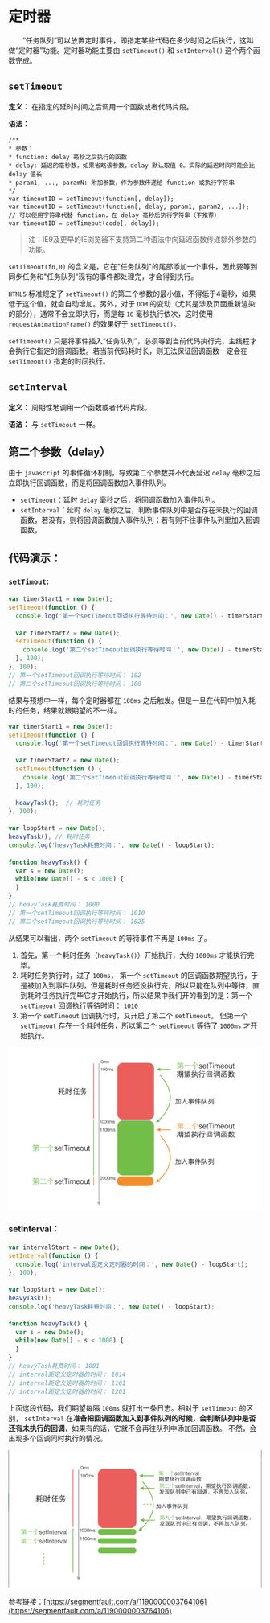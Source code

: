 # 定时器

&emsp;&emsp;“任务队列”可以放置定时事件，即指定某些代码在多少时间之后执行，这叫做“定时器”功能。定时器功能主要由 `setTimeout()` 和 `setInterval()` 这个两个函数完成。

## `setTimeout`

**定义：** 在指定的延时时间之后调用一个函数或者代码片段。

**语法：** 

```
/**
* 参数：
* function: delay 毫秒之后执行的函数
* delay: 延迟的毫秒数，如果省略该参数，delay 默认取值 0。实际的延迟时间可能会比 delay 值长
* param1, ..., paramN: 附加参数，作为参数传递给 function 或执行字符串
*/
var timeoutID = setTimeout(function[, delay]);
var timeoutID = setTimeout(function[, delay, param1, param2, ...]);
// 可以使用字符串代替 function，在 delay 毫秒后执行字符串（不推荐）
var timeoutID = setTimeout(code[, delay]);
```
> 注：IE9及更早的IE浏览器不支持第二种语法中向延迟函数传递额外参数的功能。

`setTimeout(fn,0)` 的含义是，它在"任务队列"的尾部添加一个事件，因此要等到同步任务和"任务队列"现有的事件都处理完，才会得到执行。

`HTML5` 标准规定了 `setTimeout()` 的第二个参数的最小值，不得低于4毫秒，如果低于这个值，就会自动增加。另外，对于 `DOM` 的变动（尤其是涉及页面重新渲染的部分），通常不会立即执行，而是每 `16` 毫秒执行依次，这时使用 `requestAnimationFrame()` 的效果好于 `setTimeout()`。

`setTimeout()` 只是将事件插入“任务队列”，必须等到当前代码执行完，主线程才会执行它指定的回调函数。若当前代码耗时长，则无法保证回调函数一定会在 `setTimeout()` 指定的时间执行。

## `setInterval`

**定义：** 周期性地调用一个函数或者代码片段。

**语法：** 与 `setTimeout` 一样。

## 第二个参数（delay）

由于 `javascript` 的事件循环机制，导致第二个参数并不代表延迟 `delay` 毫秒之后立即执行回调函数，而是将回调函数加入事件队列。

* `setTimeout`：延时 `delay` 毫秒之后，将回调函数加入事件队列。
* `setInterval`：延时 `delay` 毫秒之后，判断事件队列中是否存在未执行的回调函数，若没有，则将回调函数加入事件队列；若有则不往事件队列里加入回调函数。

## 代码演示：

### `setTimout`:

```js
var timerStart1 = new Date();
setTimeout(function () {
  console.log('第一个setTimeout回调执行等待时间：', new Date() - timerStart1);

  var timerStart2 = new Date();
  setTimeout(function () {
    console.log('第二个setTimeout回调执行等待时间：', new Date() - timerStart2);
  }, 100);
}, 100);
// 第一个setTimeout回调执行等待时间： 102
// 第二个setTimeout回调执行等待时间： 100
```

结果与预想中一样，每个定时器都在 `100ms` 之后触发。但是一旦在代码中加入耗时的任务，结果就跟期望的不一样。

```js
var timerStart1 = new Date();
setTimeout(function () {
  console.log('第一个setTimeout回调执行等待时间：', new Date() - timerStart1);

  var timerStart2 = new Date();
  setTimeout(function () {
    console.log('第二个setTimeout回调执行等待时间：', new Date() - timerStart2);
  }, 100);

  heavyTask();  // 耗时任务
}, 100);

var loopStart = new Date();
heavyTask(); // 耗时任务
console.log('heavyTask耗费时间：', new Date() - loopStart);

function heavyTask() {
  var s = new Date();
  while(new Date() - s < 1000) {
  }
}
// heavyTask耗费时间： 1000
// 第一个setTimeout回调执行等待时间： 1010
// 第二个setTimeout回调执行等待时间： 1025
```

从结果可以看出，两个 `setTimeout` 的等待事件不再是 `100ms` 了。

1. 首先，第一个耗时任务（`heavyTask()`）开始执行，大约 `1000ms` 才能执行完毕。
2. 耗时任务执行时，过了 `100ms`， 第一个 `setTimeout` 的回调函数期望执行，于是被加入到事件队列，但是耗时任务还没执行完，所以只能在队列中等待，直到耗时任务执行完毕它才开始执行，所以结果中我们开的看到的是：第一个 `setTimeout` 回调执行等待时间： `1010`
3. 第一个 `setTimeout` 回调执行时，又开启了第二个 `setTimeout`。 但第一个 `setTimeout` 存在一个耗时任务，所以第二个 `setTimeout` 等待了 `1000ms` 才开始执行。

![](/assets/javascript/setTimeout.png)

### setInterval：

```js
var intervalStart = new Date();
setInterval(function () {
  console.log('interval距定义定时器的时间：', new Date() - loopStart);
}, 100);

var loopStart = new Date();
heavyTask();
console.log('heavyTask耗费时间：', new Date() - loopStart);

function heavyTask() {
  var s = new Date();
  while(new Date() - s < 1000) {
  }
}
// heavyTask耗费时间： 1001
// interval距定义定时器的时间： 1014
// interval距定义定时器的时间： 1101
// interval距定义定时器的时间： 1201
```

上面这段代码，我们期望每隔 `100ms` 就打出一条日志。相对于 `setTimeout` 的区别， `setInterval` 在**准备把回调函数加入到事件队列的时候，会判断队列中是否还有未执行的回调**，如果有的话，它就不会再往队列中添加回调函数。 不然，会出现多个回调同时执行的情况。

![](/assets/javascript/setInterval.png)

参考链接：[https://segmentfault.com/a/1190000003764106](https://segmentfault.com/a/1190000003764106)

